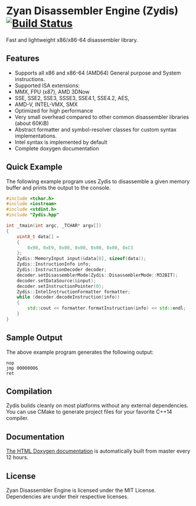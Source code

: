 Zyan Disassembler Engine (Zydis) [![Build Status](https://travis-ci.org/zyantific/zyan-disassembler-engine.svg?branch=master)](https://travis-ci.org/zyantific/zyan-disassembler-engine)
================================

Fast and lightweight x86/x86-64 disassembler library.

## Features ##

- Supports all x86 and x86-64 (AMD64) General purpose and System instructions.
- Supported ISA extensions:
 - MMX, FPU (x87), AMD 3DNow
 - SSE, SSE2, SSE3, SSSE3, SSE4.1, SSE4.2, AES,
 - AMD-V, INTEL-VMX, SMX
- Optimized for high performance
- Very small overhead compared to other common disassembler libraries (about 60KiB)
- Abstract formatter and symbol-resolver classes for custom syntax implementations.
 - Intel syntax is implemented by default
- Complete doxygen documentation

## Quick Example ##

The following example program uses Zydis to disassemble a given memory buffer and prints the output to the console.

```c++
#include <tchar.h>
#include <iostream>
#include <stdint.h>
#include "Zydis.hpp"

int _tmain(int argc, _TCHAR* argv[])
{
    uint8_t data[] =
    {
        0x90, 0xE9, 0x00, 0x00, 0x00, 0x00, 0xC3
    };
    Zydis::MemoryInput input(&data[0], sizeof(data));
    Zydis::InstructionInfo info;
    Zydis::InstructionDecoder decoder;
    decoder.setDisassemblerMode(Zydis::DisassemblerMode::M32BIT);
    decoder.setDataSource(&input);
    decoder.setInstructionPointer(0);
    Zydis::IntelInstructionFormatter formatter;
    while (decoder.decodeInstruction(info))
    {
        std::cout << formatter.formatInstruction(info) << std::endl;
    }
}
```

## Sample Output ##

The above example program generates the following output:

```
nop
jmp 00000006
ret
```

## Compilation ##

Zydis builds cleanly on most platforms without any external dependencies. You can use CMake to generate project files for your favorite C++14 compiler.

## Documentation ##

[The HTML Doxygen documentation](https://www.zyantific.com/doc/zydis/index.html) is automatically built from master every 12 hours.

## License ##

Zyan Disassembler Engine is licensed under the MIT License. Dependencies are under their respective licenses.
